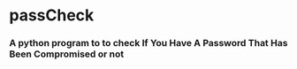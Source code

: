 # passCheck
### A python program to to check If You Have A Password That Has Been Compromised or not
